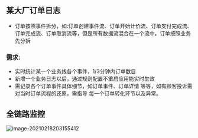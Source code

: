 ## 某大厂订单日志
- 订单按照事件拆分，如:订单创建事件流、订单开始计价流、订单支付完成流、订单完成流、订单取消流等，但是所有数据流混合在一个流中，订单按照业务先分拆
### 需求:
- 实时统计某一个业务线各个事件，1/3分钟内订单数目
- 新增一个业务日志以后，通过规则配置不重启应用能实时生效
- 需记录各个订单事件具体细节，如订单事件、订单详情 等等，如有顾客投诉需对当时订单流程的还原，需指导 每一个订单转化环节以及异常。

## 全链路监控
![image-20210218203155412](https://kingcall.oss-cn-hangzhou.aliyuncs.com/blog/img/image-20210218203155412.png)

